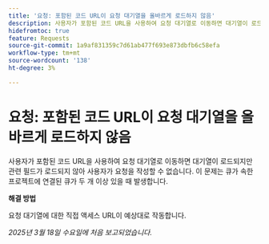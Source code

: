 ```yaml
---
title: '요청: 포함된 코드 URL이 요청 대기열을 올바르게 로드하지 않음'
description: 사용자가 포함된 코드 URL을 사용하여 요청 대기열로 이동하면 대기열이 로드되지만 관련 필드가 로드되지 않아 사용자가 요청을 작성할 수 없습니다. 이 문제는 큐가 속한 프로젝트에 연결된 큐가 두 개 이상 있을 때 발생합니다
hidefromtoc: true
feature: Requests
source-git-commit: 1a9af831359c7d61ab477f693e873dbfb6c58efa
workflow-type: tm+mt
source-wordcount: '138'
ht-degree: 3%

---
```



# 요청: 포함된 코드 URL이 요청 대기열을 올바르게 로드하지 않음

사용자가 포함된 코드 URL을 사용하여 요청 대기열로 이동하면 대기열이 로드되지만 관련 필드가 로드되지 않아 사용자가 요청을 작성할 수 없습니다. 이 문제는 큐가 속한 프로젝트에 연결된 큐가 두 개 이상 있을 때 발생합니다.

**해결 방법**

요청 대기열에 대한 직접 액세스 URL이 예상대로 작동합니다.

_2025년 3월 18일 수요일에 처음 보고되었습니다._
